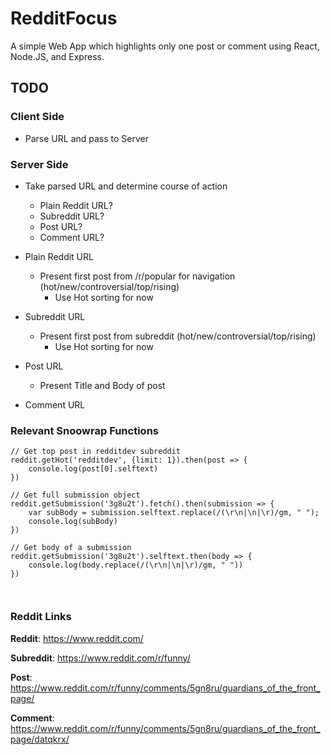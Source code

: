 # RedditFocus #
A simple Web App which highlights only one post or comment using React, Node.JS, and Express.

## TODO ##

### Client Side ###

- Parse URL and pass to Server

### Server Side ###

- Take parsed URL and determine course of action
    - Plain Reddit URL?
    - Subreddit URL?
    - Post URL?
    - Comment URL?

- Plain Reddit URL
    - Present first post from /r/popular for navigation (hot/new/controversial/top/rising)
        - Use Hot sorting for now

- Subreddit URL
    - Present first post from subreddit (hot/new/controversial/top/rising)
        - Use Hot sorting for now

- Post URL
    - Present Title and Body of post

- Comment URL



### Relevant Snoowrap Functions ###

```
// Get top post in redditdev subreddit
reddit.getHot('redditdev', {limit: 1}).then(post => {
    console.log(post[0].selftext)
})

// Get full submission object
reddit.getSubmission('3g8u2t').fetch().then(submission => {
    var subBody = submission.selftext.replace(/(\r\n|\n|\r)/gm, " ");
    console.log(subBody)
})

// Get body of a submission
reddit.getSubmission('3g8u2t').selftext.then(body => {
    console.log(body.replace(/(\r\n|\n|\r)/gm, " "))
})



```

### Reddit Links ###

**Reddit**: https://www.reddit.com/

**Subreddit**: https://www.reddit.com/r/funny/

**Post**: https://www.reddit.com/r/funny/comments/5gn8ru/guardians_of_the_front_page/

**Comment**: https://www.reddit.com/r/funny/comments/5gn8ru/guardians_of_the_front_page/datqkrx/